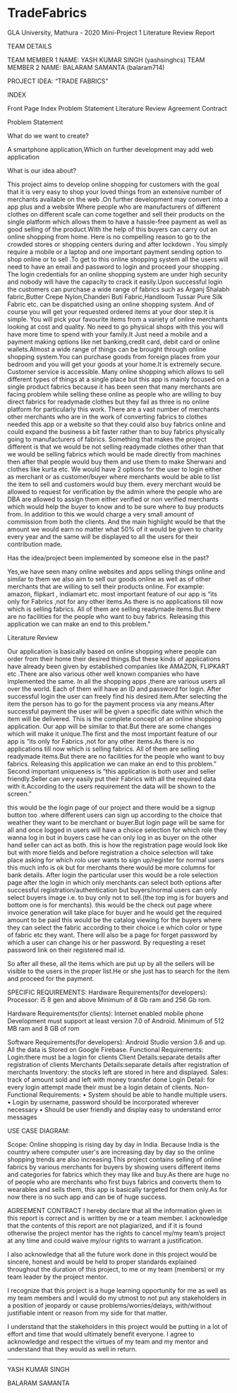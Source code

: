 # TradeFabrics
GLA University, Mathura - 2020
Mini-Project 1
   Literature Review Report








TEAM DETAILS

TEAM MEMBER 1 NAME: YASH KUMAR SINGH (yashsinghcs)
TEAM MEMBER 2 NAME: BALARAM SAMANTA (balaram714)


PROJECT IDEA: “TRADE FABRICS”








INDEX

Front Page
Index
Problem Statement
Literature Review 
Agreement Contract





















Problem Statement

What do we want to create?

 A smartphone application,Which on further development may add web application

What is our idea about?

This project aims to develop online shopping for customers with the goal that it is very easy to shop your loved things from an extensive number of merchants available on the web .On further development may convert into  a app plus and a website Where people who are manufacturers of different clothes on different scale  can come together and sell their products on the single platform which allows them to have a hassle-free payment as well as good selling of the product.With the help of this buyers can carry out an online shopping from home. Here is no compelling reason to go to the crowded stores or shopping centers during and after lockdown . You simply require a mobile or a laptop and one important payment sending option to shop online or to sell .To get to this online shopping system all the users will need to have an email and password to login and proceed your shopping . The login credentials for an online shopping system are under high security and nobody will have the capacity to crack it easily.Upon successful login the customers can purchase a wide range of fabrics such as Arganj Shalabh fabric,Butter Crepe Nylon,Chanderi Buti Fabric,Handloom Tussar Pure Silk Fabric etc. can be dispatched using an online shopping system. And of course you will get your requested ordered items at your door step.It is simple. You will pick your favourite items from a variety of online merchants looking at cost and quality. No need to go physical shops with this you will have more time to spend with your family.It Just need a mobile and a payment making options like net banking,credit card, debit card or online wallets.Almost a wide range of things can be brought through online shopping system.You can purchase goods from foreign places from your bedroom and you will get your goods at your home.It is extremely secure. Customer service is accessible.
Many online shopping which allows to sell different types of things at a single place but this app is mainly focused on a single product fabrics because it has been seen that many merchants are facing problem while selling these online as people who are willing to buy direct fabrics for readymade clothes but they fail as three is no online platform for particularly this work. There are a vast number of merchants other merchants who are in the work of converting fabrics to clothes needed this app or a website so that they could also buy fabrics online and could expand the business a bit faster rather than to buy fabrics physically going to manufacturers of fabrics.
Something that makes the project different is that we would be not selling readymade clothes other than that we would be selling fabrics which would be made directly from machines then after that people would buy them and use them to make Sherwani and clothes like kurta etc.
We would have 2 options for the user to login either as merchant or as customer/buyer where merchants would be able to list the item to sell and customers would buy them.
 every merchant would be allowed to request for verification by the admin where the people who are DBA are allowed to assign them either verified or non verified merchants which would help the buyer to know and to be sure where to buy products from.
In addition to this we would charge a very  small amount of commission from both the clients.
And the main highlight would be that the amount we would earn no matter what 50% of it would be given to charity every year and the same will be displayed to all the users for their contribution made.

Has the idea/project been implemented by someone else in the past?
 
Yes,we have seen many online websites and apps selling things online and similar to them we also aim to sell our goods online as well as of other merchants that are willing to sell their products online. For example: amazon, flipkart , indiamart etc. most important feature of our app is “its only for Fabrics ,not for any other items.As there is no applications till now which is selling fabrics. All of them are selling readymade items.But there are no facilities for the people who want to buy fabrics. Releasing this application we can make an end to this problem.”











Literature Review 

Our application is basically based on online shopping where people can order from their home their desired things.But these kinds of applications have already been given by established companies like AMAZON, FLIPKART etc .There are also various other well known companies who have implemented the same.
In all the shopping apps ,there are various users all over the world. Each of them will have an ID and password for login. After successful  login the user can freely find  his desired  item.After selecting the item the person has to go for the payment process via any means.After successful payment the user will be given a specific date within which the item will be delivered. This is the complete concept of an online shopping application.
Our app will be similar to that.But there are some changes which will make it unique.The first and the most important feature of our app is “its only for Fabrics ,not for any other items.As there is no applications till now which is selling fabrics. All of them are selling readymade items.But there are no facilities for the people who want to buy fabrics. Releasing this application we can make an end to this problem.”
Second important uniqueness is “this application is both user and seller friendly.Seller can very easily put their Fabrics with all the required data with it.According to the users requirement the data will be shown to the screen.”







this would be the login page of our project and there would be a signup button too .where different users can sign up according to the choice that weather they want to be merchant or buyer.But login page will be same for all and once logged in users will have a choice selection for which role they wanna log in but in buyers case he can only log in as buyer on the other hand seller can act as both.
this is how the registration page would look like but with more fields and before registration a choice selection will take place asking for which rolo user wants to sign up/register for normal users this much info is ok but for merchants there would be more columns for bank details.
After login the particular user this would be a role selection page after the login in which only merchants can select both options after successful registration/authentication but buyers/normal users can only select buyers image i.e. to buy only not to sell.(the top img is for buyers and bottom one is for merchants).
this would be the check out page where invoice generation will take place for buyer and he would get the required amount to be paid
this would be the catalog viewing for the buyers where they can select the fabric according to their choice i.e which color or type of fabric etc they want.
There will also be a page for forget password by which a user can change his or her  password. By requesting a reset password link on their registered mail id.

So after all these, all the items which are put up by all the sellers will be visible to the users in the proper list.He or she just has to search for the item and proceed for the payment.

SPECIFIC REQUIREMENTS:
Hardware Requirements(for developers):
Processor: i5 8 gen and above
Minimum of 8 Gb ram and 256 Gb rom.

Hardware Requirements(for clients):
Internet enabled mobile phone
Development must support at least version 7.0 of Android.
Minimum of 512 MB ram and 8 GB of rom


Software Requirements(for developers):
Android Studio version 3.6 and up.
All the data is Stored on Google Firebase.
Functional Requirements:
Login:there must be a login for clients
Client Details:separate details after registration of clients
Merchants Details:separate details after registration of merchants
Inventory: the stocks left are stored in here and displayed.
Sales: track of amount sold and left with money transfer done
Login Detail: for every login attempt made their must be a login detain of clients.
Non-Functional Requirements:
• System should be able to handle multiple users.
• Login by username, password should be incorporated wherever necessary
• Should be user friendly and display easy to understand error messages


USE CASE DIAGRAM:

 

Scope:
Online shopping is rising day by day in India. Because India is the country where computer user's are increasing day by day so the online shopping trends are also increasing.This project contains selling of online fabrics by various merchants for buyers by showing users different items and categories for fabrics which they may like and buy.As there are huge no of people who are merchants who first buys fabrics and converts them to wearables and sells them, this app is basically targeted for them only.As for now there is no such app and can be of huge success.


AGREEMENT CONTRACT
I hereby declare that all the information given in this report is correct and is written by me or a team member. I acknowledge that the contents of this report are not plagiarized, and if it is found otherwise the project mentor has the rights to cancel my/my team’s project at any time and could waive my/our rights to warrant a justification.

I also acknowledge that all the future work done in this project would be sincere, honest and would be held to proper standards explained throughout the duration of this project, to me or my team (members) or my team leader by the project mentor.

I recognize that this project is a huge learning opportunity for me as well as my team members and I would do my utmost to not put any stakeholders in a position of jeopardy or cause problems/worries/delays, with/without justifiable intent or reason from my side for that matter.

I understand that the stakeholders in this project would be putting in a lot of effort and time that would ultimately benefit everyone. I agree to acknowledge and respect the virtues of my team and my mentor and understand that they would as well in return.





__________________________________________________________
YASH KUMAR SINGH                    


BALARAM SAMANTA


